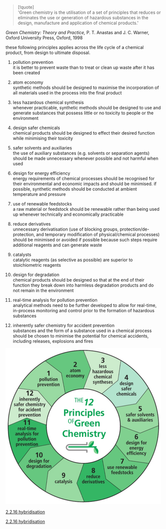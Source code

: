   
> [!quote]   
> 'Green chemistry is the utilisation of a set of principles that reduces or eliminates the use or generation of hazardous substances in the design, manufacture and application of chemical products.'  
>   
*Green Chemistry: Theory and Practice,* P. T. Anastas and J. C. Warner,  
Oxford University Press, Oxford, 1998  
  
these following principles applies across the life cycle of a chemical product, from design to ultimate disposal.  
  
1. pollution prevention  
it is better to prevent waste than to treat or clean up waste after it has been created  
  
2. atom economy  
synthetic methods should be designed to maximise the incorporation of all materials used in the process into the final product  
  
3. less hazardous chemical synthesis  
whenever practicable, synthetic methods should be designed to use and generate substances that possess little or no toxicity to people or the environment  
  
4. design safer chemicals  
chemical products should be designed to effect their desired function while minimising their toxicity  
  
5. safer solvents and auxiliaries  
the use of auxiliary substances (e.g. solvents or separation agents) should be made unnecessary whenever possible and not harmful when used  
  
6. design for energy efficiency  
energy requirements of chemical processes should be recognised for their environmental and economic impacts and should be minimised. if possible, synthetic methods should be conducted at ambient temperature and pressure  
  
7. use of renewable feedstocks  
a raw material or feedstock should be renewable rather than being used up whenever technically and economically practicable  
  
8. reduce derivatives  
unnecessary derivatisation (use of blocking groups, protection/de-protection, and temporary modification of physical/chemical processes) should be minimised or avoided if possible because such steps require additional reagents and can generate waste  
  
9. catalysts  
catalytic reagents (as selective as possible) are superior to stoichiometric reagents  
  
10. design for degradation  
chemical products should be designed so that at the end of their function they break down into harmless degradation products and do not remain in the environment  
  
11. real-time analysis for pollution prevention  
analytical methods need to be further developed to allow for real-time, in-process monitoring and control prior to the formation of hazardous substances  
  
12. inherently safer chemistry for accident prevention  
substances and the form of a substance used in a chemical process should be chosen to minimise the potential for chemical accidents, including releases, explosions and fires  
  
![principles of green chemistry.png](Media/principles%20of%20green%20chemistry.png)  
  
[2.2.16 hybridisation](2.2.16%20hybridisation.md)  
  
[2.2.16 hybridisation](2.2.16%20hybridisation.md)